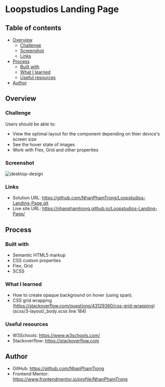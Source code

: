 # Loopstudios Landing Page
## Table of contents
- [Overview](#overview)
  - [Challenge](#challenge)
  - [Screenshot](#screenshot)
  - [Links](#links)
- [Process](#process)
  - [Built with](#built-with)
  - [What I learned](#what-i-learned)
  - [Useful resources](#useful-resources)
- [Author](#author)

## Overview
### Challenge
Users should be able to:
- View the optimal layout for the component depending on thier device's screen size
- See the hover state of images
- Work with Flex, Grid and other properties

### Screenshot
![desktop-design](https://user-images.githubusercontent.com/72313013/156966096-0a7bcf6b-c20d-4b69-8a53-4205828999cd.jpg)

### Links
- Solution URL: https://github.com/NhanPhamTrong/Loopstudios-Landing-Page.git
- Live site URL: https://nhanphamtrong.github.io/Loopstudios-Landing-Page/

## Process
### Built with
- Semantic HTML5 markup
- CSS custom properties
- Flex, Grid
- SCSS

### What I learned
- How to create opaque background on hover (using span).
- CSS grid wrapping (https://stackoverflow.com/questions/43129360/css-grid-wrapping) (scss/3-layout/_body.scss line 184)

### Useful resources
- W3Schools: https://www.w3schools.com/
- Stackoverflow: https://stackoverflow.com

## Author
- GitHub: https://github.com/NhanPhamTrong
- Frontend Mentor: https://www.frontendmentor.io/profile/NhanPhamTrong
